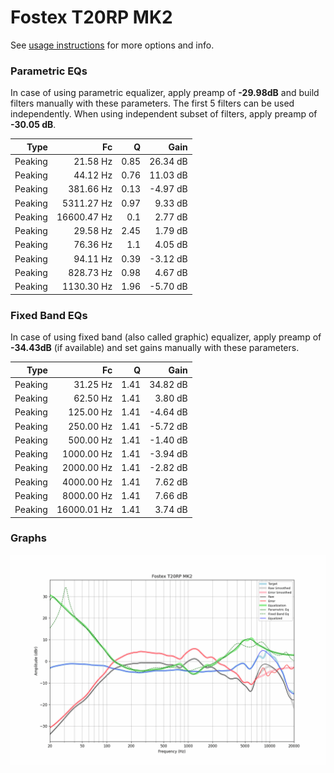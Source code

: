 # Fostex T20RP MK2
See [usage instructions](https://github.com/jaakkopasanen/AutoEq#usage) for more options and info.

### Parametric EQs
In case of using parametric equalizer, apply preamp of **-29.98dB** and build filters manually
with these parameters. The first 5 filters can be used independently.
When using independent subset of filters, apply preamp of **-30.05 dB**.

| Type    | Fc          |    Q | Gain     |
|--------:|------------:|-----:|---------:|
| Peaking | 21.58 Hz    | 0.85 | 26.34 dB |
| Peaking | 44.12 Hz    | 0.76 | 11.03 dB |
| Peaking | 381.66 Hz   | 0.13 | -4.97 dB |
| Peaking | 5311.27 Hz  | 0.97 | 9.33 dB  |
| Peaking | 16600.47 Hz | 0.1  | 2.77 dB  |
| Peaking | 29.58 Hz    | 2.45 | 1.79 dB  |
| Peaking | 76.36 Hz    | 1.1  | 4.05 dB  |
| Peaking | 94.11 Hz    | 0.39 | -3.12 dB |
| Peaking | 828.73 Hz   | 0.98 | 4.67 dB  |
| Peaking | 1130.30 Hz  | 1.96 | -5.70 dB |

### Fixed Band EQs
In case of using fixed band (also called graphic) equalizer, apply preamp of **-34.43dB**
(if available) and set gains manually with these parameters.

| Type    | Fc          |    Q | Gain     |
|--------:|------------:|-----:|---------:|
| Peaking | 31.25 Hz    | 1.41 | 34.82 dB |
| Peaking | 62.50 Hz    | 1.41 | 3.80 dB  |
| Peaking | 125.00 Hz   | 1.41 | -4.64 dB |
| Peaking | 250.00 Hz   | 1.41 | -5.72 dB |
| Peaking | 500.00 Hz   | 1.41 | -1.40 dB |
| Peaking | 1000.00 Hz  | 1.41 | -3.94 dB |
| Peaking | 2000.00 Hz  | 1.41 | -2.82 dB |
| Peaking | 4000.00 Hz  | 1.41 | 7.62 dB  |
| Peaking | 8000.00 Hz  | 1.41 | 7.66 dB  |
| Peaking | 16000.01 Hz | 1.41 | 3.74 dB  |

### Graphs
![](./Fostex%20T20RP%20MK2.png)